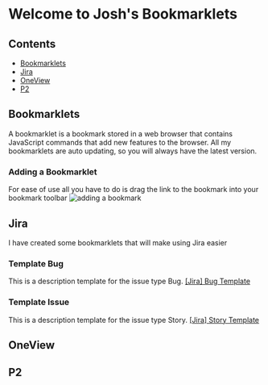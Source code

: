 # Welcome to Josh's Bookmarklets

## Contents
* [Bookmarklets](#bookmarklets)
* [Jira](#jira)
* [OneView](#oneview)
* [P2](#p2)

## Bookmarklets
A bookmarklet is a bookmark stored in a web browser that contains JavaScript commands that add new features to the browser. All my bookmarklets are auto updating, so you will always have the latest version.

### Adding a Bookmarklet
For ease of use all you have to do is drag the link to the bookmark into your bookmark toolbar
![adding a bookmark](https://gosnippet.com/blog-img/bookmarklet_anim.gif)

## Jira
I have created some bookmarklets that will make using Jira easier

### Template Bug
This is a description template for the issue type Bug.
<a href="javascript:void%20function(e){var%20a=function(e){e.getScript(%22https://chief00.github.io/Jira/template_bug.js%22,function(){})},t=e%26%26e.fn%26%26parseFloat(e.fn.jquery)%3E=1.7;if(t)a(e);else{var%20n=document.createElement(%22script%22);n.src=%22//ajax.googleapis.com/ajax/libs/jquery/1/jquery.js%22,n.onload=n.onreadystatechange=function(){var%20e=this.readyState;e%26%26%22loaded%22!==e%26%26%22complete%22!==e||a(jQuery.noConflict())}}document.getElementsByTagName(%22head%22)[0].appendChild(n)}(window.jQuery);">\[Jira\] Bug Template</a>

### Template Issue
This is a description template for the issue type Story.
<a href="javascript:void%20function(e){var%20a=function(e){e.getScript(%22https://chief00.github.io/Jira/template_issue.js%22,function(){})},t=e%26%26e.fn%26%26parseFloat(e.fn.jquery)%3E=1.7;if(t)a(e);else{var%20n=document.createElement(%22script%22);n.src=%22//ajax.googleapis.com/ajax/libs/jquery/1/jquery.js%22,n.onload=n.onreadystatechange=function(){var%20e=this.readyState;e%26%26%22loaded%22!==e%26%26%22complete%22!==e||a(jQuery.noConflict())}}document.getElementsByTagName(%22head%22)[0].appendChild(n)}(window.jQuery);">\[Jira\] Story Template</a>

## OneView

## P2